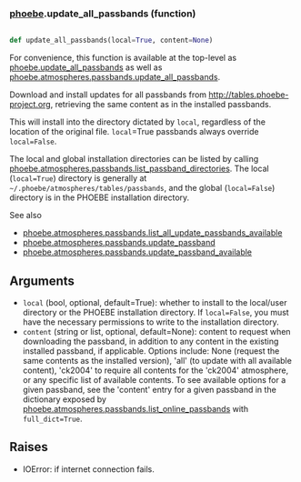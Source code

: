 ### [phoebe](phoebe.md).update_all_passbands (function)


```py

def update_all_passbands(local=True, content=None)

```



For convenience, this function is available at the top-level as
[phoebe.update_all_passbands](phoebe.update_all_passbands.md) as well as
[phoebe.atmospheres.passbands.update_all_passbands](phoebe.atmospheres.passbands.update_all_passbands.md).

Download and install updates for all passbands from
<a href="http://tables.phoebe-project.org">http://tables.phoebe-project.org</a>, retrieving
the same content as in the installed passbands.

This will install into the directory dictated by `local`, regardless of the
location of the original file.  `local`=True passbands always override
`local=False`.

The local and global installation directories can be listed by calling
[phoebe.atmospheres.passbands.list_passband_directories](phoebe.atmospheres.passbands.list_passband_directories.md).  The local
(`local=True`) directory is generally at
`~/.phoebe/atmospheres/tables/passbands`, and the global (`local=False`)
directory is in the PHOEBE installation directory.

See also
* [phoebe.atmospheres.passbands.list_all_update_passbands_available](phoebe.atmospheres.passbands.list_all_update_passbands_available.md)
* [phoebe.atmospheres.passbands.update_passband](phoebe.atmospheres.passbands.update_passband.md)
* [phoebe.atmospheres.passbands.update_passband_available](phoebe.atmospheres.passbands.update_passband_available.md)


Arguments
----------
* `local` (bool, optional, default=True): whether to install to the local/user
    directory or the PHOEBE installation directory.  If `local=False`, you
    must have the necessary permissions to write to the installation
    directory.
* `content` (string or list, optional, default=None): content to request
    when downloading the passband, in addition to any content in the existing
    installed passband, if applicable.
    Options include: None (request the same contents as the installed version),
    'all' (to update with all available content),
    'ck2004' to require all contents for the 'ck2004' atmosphere, or any specific list of
    available contents.  To see available options for a given passband, see
    the 'content' entry for a given passband in the dictionary exposed by
    [phoebe.atmospheres.passbands.list_online_passbands](phoebe.atmospheres.passbands.list_online_passbands.md)
    with `full_dict=True`.

Raises
--------
* IOError: if internet connection fails.

